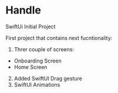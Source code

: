 # Handle
SwiftUi Initial Project

First project that contains next fucntionality: 
1) Threr couple of screens:
 - Onboarding Screen
 - Home Screen

2) Added SwiftUI Drag gesture 
3) SwiftUI Animations

